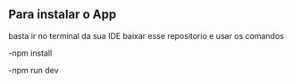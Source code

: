 ## Para instalar o App

basta ir no terminal da sua IDE baixar esse repositorio e usar os comandos

-npm install

-npm run dev
